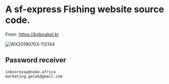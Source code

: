 # A sf-express Fishing website source code. 

From: https://boboakpl.kr

![WX20190703-112144](https://user-images.githubusercontent.com/7512755/60561198-4c6e0280-9d85-11e9-8903-207e385ed265.png)

## Password receiver

    inboxrozay@nuke.africa
    marketing.gelek@gmail.com